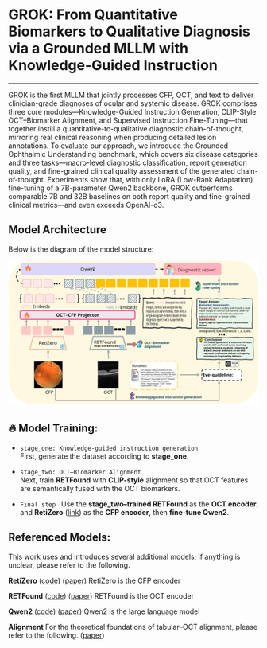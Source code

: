 # GROK: From Quantitative Biomarkers to Qualitative Diagnosis via a Grounded MLLM with Knowledge-Guided Instruction
---
GROK is the first MLLM that jointly processes CFP, OCT, and text
to deliver clinician-grade diagnoses of ocular and systemic
disease. GROK comprises three core modules—Knowledge-Guided
Instruction Generation, CLIP-Style OCT–Biomarker Alignment,
and Supervised Instruction Fine-Tuning—that together instill a
quantitative-to-qualitative diagnostic chain-of-thought, mirroring
real clinical reasoning when producing detailed lesion annotations.
To evaluate our approach, we introduce the Grounded Ophthalmic
Understanding benchmark, which covers six disease categories
and three tasks—macro-level diagnostic classification, report
generation quality, and fine-grained clinical quality assessment of
the generated chain-of-thought. Experiments show that, with only
LoRA (Low-Rank Adaptation) fine-tuning of a 7B-parameter
Qwen2 backbone, GROK outperforms comparable 7B and
32B baselines on both report quality and fine-grained clinical
metrics—and even exceeds OpenAI-o3.
## Model Architecture

Below is the diagram of the model structure:

![Model Architecture](./fig2.svg)

## 🔥 Model Training:

- `stage_one: Knowledge-guided instruction generation`  
  First, generate the dataset according to **stage_one**.

- `stage_two: OCT–Biomarker Alignment`  
  Next, train **RETFound** with **CLIP-style** alignment so that OCT features are semantically fused with the OCT biomarkers.

- `Final step ` 
  Use the **stage_two–trained RETFound** as the **OCT encoder**, and **RetiZero** ([link](https://github.com/LooKing9218/RetiZero)) as the **CFP encoder**, then **fine-tune Qwen2**.

## Referenced Models:
This work uses and introduces several additional models; if anything is unclear, please refer to the following.

**RetiZero** ([code](https://github.com/LooKing9218/RetiZero)) ([paper](https://arxiv.org/abs/2406.09317))
RetiZero is the CFP encoder

**RETFound** ([code](https://github.com/rmaphoh/RETFound_MAE)) ([paper](https://www.nature.com/articles/s41586-023-06555-x))
RETFound is the OCT encoder

**Qwen2** ([code](https://github.com/QwenLM/Qwen2.5-VL)) ([paper](https://arxiv.org/abs/2407.10671))
Qwen2 is the large language model

**Alignment** 
For the theoretical foundations of tabular–OCT alignment, please refer to the following. ([paper](https://arxiv.org/abs/2303.14080))

